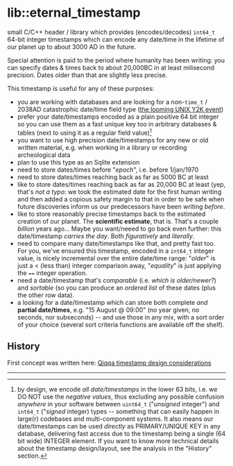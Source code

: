 # lib::eternal_timestamp

small C/C++ header / library which provides (encodes/decodes) `int64_t` 64-bit integer timestamps which can encode any date/time in the lifetime of our planet up to about 3000 AD in the future.

Special attention is paid to the period where humanity has been writing: you can specify dates & times back to about 20,000BC in at least milisecond precision. Dates older than that are slightly less precise.

This timestamp is useful for any of these purposes:

- you are working with databases and are looking for a non-`time_t` / 2038AD catastrophic date/time field type ([the looming UNIX Y2K event](https://en.wikipedia.org/wiki/Year_2038_problem))
- prefer your date/timestamps encoded as a plain positive 64 bit integer so you can use them as a fast unique key too in arbitrary databases & tables (next to using it as a regular field value)[^1]
- you want to use high precision date/timestamps for any new or old written material, e.g. when working in a library or recording archeological data
- plan to use this type as an Sqlite extension
- need to store dates/times before "*epoch*", i.e. before 1/jan/1970
- need to store dates/times reaching back as far as 5000 BC at least
- like to store dates/times reaching back as far as 20,000 BC at least (yep, that's *not a typo*: we took the estimated date for the first human writing and then added a copious safety margin to that in order to be safe when future discoveries inform us our predecessors have been writing *before*.
- like to store reasonably precise timestamps back to the estimated creation of our planet. The **scientific estimate**, that is. That's a couple *billion* years ago... Maybe you want/neeed to go back even further: this date/timestamp *carries the day*. Both *figuratively* and *literally*.
- need to compare many date/timestamps like that, and pretty fast too. For you, we've ensured this timestamp, encoded in a `int64_t` integer value, is nicely incremental over the entire date/time range: "*older*" is just a \< (less than) integer comparison away, "*equality*" is just applying the `==` integer operation.
- need a date/timestamp that's *comparable* (i.e. *which is older/newer?*) and *sortable* (so you can produce an *ordered list* of these dates (plus the other row data).
- a looking for a date/timestamp which can store both complete *and* **partial date/times**, e.g. "15 August @ 09:00" (no year given, no seconds, nor subseconds) -- and use those in any mix, with a sort order of your choice (several sort criteria functions are available off the shelf).


## History

First concept was written here: [Qiqqa timestamp design considerations](https://github.com/jimmejardine/qiqqa-open-source/blob/master/docs-src/Notes/Progress%20in%20Development/Considering%20the%20Way%20Forward/Database%20Design/Storing%20a%20wide%20range%20of%20date%2Btime-stamps%20of%20arbitrary%20precision%20in%20a%2064-bit%20number.md)

---

[^1]: by design, we encode *all date/timestamps* in the lower 63 bits, i.e. we DO NOT use the *negative values*, thus excluding any possible confusion *anywhere* in your software between `uint64_t` ("*unsigned* integer") and `int64_t` ("*signed* integer) types -- something that can easily happen in large(r) codebases and multi-component systems. It also means our date/timestamps can be used *directly* as PRIMARY/UNIQUE KEY in any database, delivering fast access due to the timestamp being a single (64 bit wide) INTEGER element. If you want to know more technical details about the timestamp design/layout, see the analysis in the "History" section.


